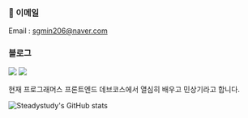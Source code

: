 
### 📧 이메일
Email : sgmin206@naver.com  
### 블로그
[<img src="https://img.shields.io/badge/Velog-brightgreen?style=flat-square&logo=Velog&logoColor=white"/>](https://velog.io/@steadystudy) [<img src="https://img.shields.io/badge/Notion-yellow?style=flat-square&logo=Notion&logoColor=white"/>](https://admitted-vinyl-369.notion.site/Programmers-Dev-course-FE-2-9f3ca650d812459ea16736497784132f)

현재 프로그래머스 프론트엔드 데브코스에서 열심히 배우고 민상기라고 합니다.


![Steadystudy's GitHub stats](https://github-readme-stats.vercel.app/api?username=Steadystudy&show_icons=true&theme=dracula)

